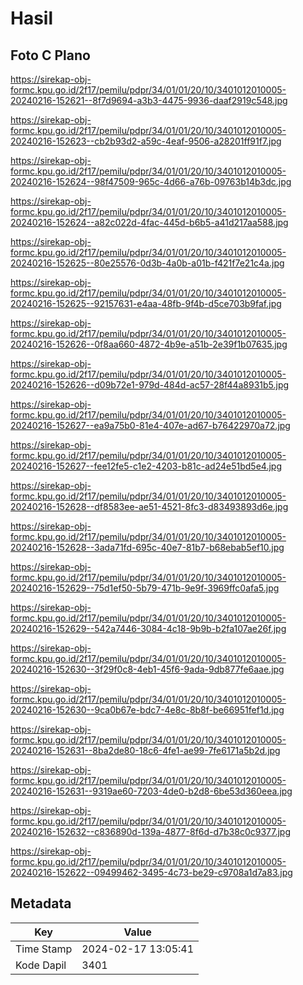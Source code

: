 # Hasil

## Foto C Plano

https://sirekap-obj-formc.kpu.go.id/2f17/pemilu/pdpr/34/01/01/20/10/3401012010005-20240216-152621--8f7d9694-a3b3-4475-9936-daaf2919c548.jpg

https://sirekap-obj-formc.kpu.go.id/2f17/pemilu/pdpr/34/01/01/20/10/3401012010005-20240216-152623--cb2b93d2-a59c-4eaf-9506-a28201ff91f7.jpg

https://sirekap-obj-formc.kpu.go.id/2f17/pemilu/pdpr/34/01/01/20/10/3401012010005-20240216-152624--98f47509-965c-4d66-a76b-09763b14b3dc.jpg

https://sirekap-obj-formc.kpu.go.id/2f17/pemilu/pdpr/34/01/01/20/10/3401012010005-20240216-152624--a82c022d-4fac-445d-b6b5-a41d217aa588.jpg

https://sirekap-obj-formc.kpu.go.id/2f17/pemilu/pdpr/34/01/01/20/10/3401012010005-20240216-152625--80e25576-0d3b-4a0b-a01b-f421f7e21c4a.jpg

https://sirekap-obj-formc.kpu.go.id/2f17/pemilu/pdpr/34/01/01/20/10/3401012010005-20240216-152625--92157631-e4aa-48fb-9f4b-d5ce703b9faf.jpg

https://sirekap-obj-formc.kpu.go.id/2f17/pemilu/pdpr/34/01/01/20/10/3401012010005-20240216-152626--0f8aa660-4872-4b9e-a51b-2e39f1b07635.jpg

https://sirekap-obj-formc.kpu.go.id/2f17/pemilu/pdpr/34/01/01/20/10/3401012010005-20240216-152626--d09b72e1-979d-484d-ac57-28f44a8931b5.jpg

https://sirekap-obj-formc.kpu.go.id/2f17/pemilu/pdpr/34/01/01/20/10/3401012010005-20240216-152627--ea9a75b0-81e4-407e-ad67-b76422970a72.jpg

https://sirekap-obj-formc.kpu.go.id/2f17/pemilu/pdpr/34/01/01/20/10/3401012010005-20240216-152627--fee12fe5-c1e2-4203-b81c-ad24e51bd5e4.jpg

https://sirekap-obj-formc.kpu.go.id/2f17/pemilu/pdpr/34/01/01/20/10/3401012010005-20240216-152628--df8583ee-ae51-4521-8fc3-d83493893d6e.jpg

https://sirekap-obj-formc.kpu.go.id/2f17/pemilu/pdpr/34/01/01/20/10/3401012010005-20240216-152628--3ada71fd-695c-40e7-81b7-b68ebab5ef10.jpg

https://sirekap-obj-formc.kpu.go.id/2f17/pemilu/pdpr/34/01/01/20/10/3401012010005-20240216-152629--75d1ef50-5b79-471b-9e9f-3969ffc0afa5.jpg

https://sirekap-obj-formc.kpu.go.id/2f17/pemilu/pdpr/34/01/01/20/10/3401012010005-20240216-152629--542a7446-3084-4c18-9b9b-b2fa107ae26f.jpg

https://sirekap-obj-formc.kpu.go.id/2f17/pemilu/pdpr/34/01/01/20/10/3401012010005-20240216-152630--3f29f0c8-4eb1-45f6-9ada-9db877fe6aae.jpg

https://sirekap-obj-formc.kpu.go.id/2f17/pemilu/pdpr/34/01/01/20/10/3401012010005-20240216-152630--9ca0b67e-bdc7-4e8c-8b8f-be66951fef1d.jpg

https://sirekap-obj-formc.kpu.go.id/2f17/pemilu/pdpr/34/01/01/20/10/3401012010005-20240216-152631--8ba2de80-18c6-4fe1-ae99-7fe6171a5b2d.jpg

https://sirekap-obj-formc.kpu.go.id/2f17/pemilu/pdpr/34/01/01/20/10/3401012010005-20240216-152631--9319ae60-7203-4de0-b2d8-6be53d360eea.jpg

https://sirekap-obj-formc.kpu.go.id/2f17/pemilu/pdpr/34/01/01/20/10/3401012010005-20240216-152632--c836890d-139a-4877-8f6d-d7b38c0c9377.jpg

https://sirekap-obj-formc.kpu.go.id/2f17/pemilu/pdpr/34/01/01/20/10/3401012010005-20240216-152622--09499462-3495-4c73-be29-c9708a1d7a83.jpg


## Metadata

| Key        | Value               |
| ---------- | ------------------- |
| Time Stamp | 2024-02-17 13:05:41 |
| Kode Dapil | 3401                |




